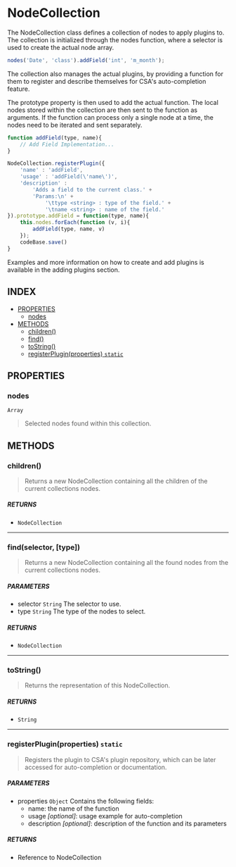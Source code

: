 # NodeCollection

The NodeCollection class defines a collection of nodes to apply plugins to. The collection is initialized through the nodes function, where a selector is used to create the actual node array.

```js
nodes('Date', 'class').addField('int', 'm_month');
```

The collection also manages the actual plugins, by providing a function for them to register and describe themselves for CSA's auto-completion feature.

The prototype property is then used to add the actual function. The local nodes stored within the collection are then sent to the function as arguments. If the function can process only a single node at a time, the nodes need to be iterated and sent separately.

```js
function addField(type, name){
    // Add Field Implementation...
}

NodeCollection.registerPlugin({
    'name' : 'addField',
    'usage' : 'addField(\'name\')',
    'description' :
        'Adds a field to the current class.' +
        'Params:\n' +
			'\ttype <string> : type of the field.' +
            '\tname <string> : name of the field.'
}).prototype.addField = function(type, name){
    this.nodes.forEach(function (v, i){
        addField(type, name, v)
    });
    codeBase.save()
}
```

Examples and more information on how to create and add plugins is available in the adding plugins section.

## INDEX

 - [PROPERTIES](#properties)
	 - [nodes](#nodes)
 - [METHODS](#methods)
	 - [children()](#children)
	 - [find()](#find-selector-type)
	 - [toString()](#toString)
	 - [registerPlugin(properties) `static`](#registerPlugin-properties-static)


## PROPERTIES

### nodes

`Array`

> Selected nodes found within this collection. 

## METHODS

### children()

> Returns a new NodeCollection containing all the children of the current collections nodes.

##### RETURNS

 * `NodeCollection`

---

### find(selector, [type])

> Returns a new NodeCollection containing all the found nodes from the current collections nodes.

##### PARAMETERS

 * selector `String` The selector to use.
 * type `String` The type of the nodes to select.

##### RETURNS

 * `NodeCollection`

---

### toString()

> Returns the representation of this NodeCollection.

##### RETURNS

 * `String`

---

### registerPlugin(properties) `static`

> Registers the plugin to CSA's plugin repository, which can be later accessed for auto-completion or documentation.

##### PARAMETERS

 * properties `Object` Contains the following fields:
	 * name: the name of the function
	 * usage *[optional]*: usage example for auto-completion
	 * description *[optional]*: description of the function and its parameters

##### RETURNS

 * Reference to NodeCollection